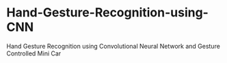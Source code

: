 # Hand-Gesture-Recognition-using-CNN
Hand Gesture Recognition using Convolutional Neural Network and Gesture Controlled Mini Car

